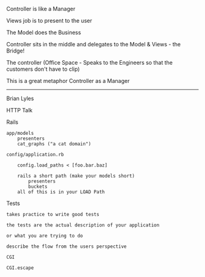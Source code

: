 Controller is like a Manager

Views job is to present to the user

The Model does the Business

Controller sits in the middle and delegates to the Model & Views - the Bridge!

The controller (Office Space - Speaks to the Engineers so that the customers don't have to clip)

This is a great metaphor Controller as a Manager

___________


Brian Lyles 

HTTP Talk

Rails

    app/models
        presenters
        cat_graphs ("a cat domain")
    
    config/application.rb
    
        config.load_paths < [foo.bar.baz]
        
        rails a short path (make your models short)
            presenters
            buckets
        all of this is in your LOAD Path


Tests

    takes practice to write good tests
    
    the tests are the actual description of your application 
    
    or what you are trying to do
    
    describe the flow from the users perspective
    
    CGI
    
    CGI.escape
    
    
    
    
        

